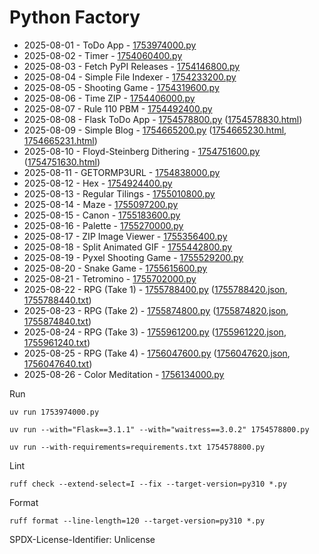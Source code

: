 # Python Factory

- 2025-08-01 - ToDo App - [1753974000.py](1753974000.py)
- 2025-08-02 - Timer - [1754060400.py](1754060400.py)
- 2025-08-03 - Fetch PyPI Releases - [1754146800.py](1754146800.py)
- 2025-08-04 - Simple File Indexer - [1754233200.py](1754233200.py)
- 2025-08-05 - Shooting Game - [1754319600.py](1754319600.py)
- 2025-08-06 - Time ZIP - [1754406000.py](1754406000.py)
- 2025-08-07 - Rule 110 PBM - [1754492400.py](1754492400.py)
- 2025-08-08 - Flask ToDo App - [1754578800.py](1754578800.py) ([1754578830.html](1754578830.html))
- 2025-08-09 - Simple Blog - [1754665200.py](1754665200.py) ([1754665230.html](1754665230.html), [1754665231.html](1754665231.html))
- 2025-08-10 - Floyd-Steinberg Dithering - [1754751600.py](1754751600.py) ([1754751630.html](1754751630.html))
- 2025-08-11 - GETORMP3URL - [1754838000.py](1754838000.py)
- 2025-08-12 - Hex - [1754924400.py](1754924400.py)
- 2025-08-13 - Regular Tilings - [1755010800.py](1755010800.py)
- 2025-08-14 - Maze - [1755097200.py](1755097200.py)
- 2025-08-15 - Canon - [1755183600.py](1755183600.py)
- 2025-08-16 - Palette - [1755270000.py](1755270000.py)
- 2025-08-17 - ZIP Image Viewer - [1755356400.py](1755356400.py)
- 2025-08-18 - Split Animated GIF - [1755442800.py](1755442800.py)
- 2025-08-19 - Pyxel Shooting Game - [1755529200.py](1755529200.py)
- 2025-08-20 - Snake Game - [1755615600.py](1755615600.py)
- 2025-08-21 - Tetromino - [1755702000.py](1755702000.py)
- 2025-08-22 - RPG (Take 1) - [1755788400.py](1755788400.py) ([1755788420.json](1755788420.json), [1755788440.txt](1755788440.txt))
- 2025-08-23 - RPG (Take 2) - [1755874800.py](1755874800.py) ([1755874820.json](1755874820.json), [1755874840.txt](1755874840.txt))
- 2025-08-24 - RPG (Take 3) - [1755961200.py](1755961200.py) ([1755961220.json](1755961220.json), [1755961240.txt](1755961240.txt))
- 2025-08-25 - RPG (Take 4) - [1756047600.py](1756047600.py) ([1756047620.json](1756047620.json), [1756047640.txt](1756047640.txt))
- 2025-08-26 - Color Meditation - [1756134000.py](1756134000.py)

Run

```
uv run 1753974000.py
```

```
uv run --with="Flask==3.1.1" --with="waitress==3.0.2" 1754578800.py
```

```
uv run --with-requirements=requirements.txt 1754578800.py
```

Lint

```
ruff check --extend-select=I --fix --target-version=py310 *.py
```

Format

```
ruff format --line-length=120 --target-version=py310 *.py
```

SPDX-License-Identifier: Unlicense
